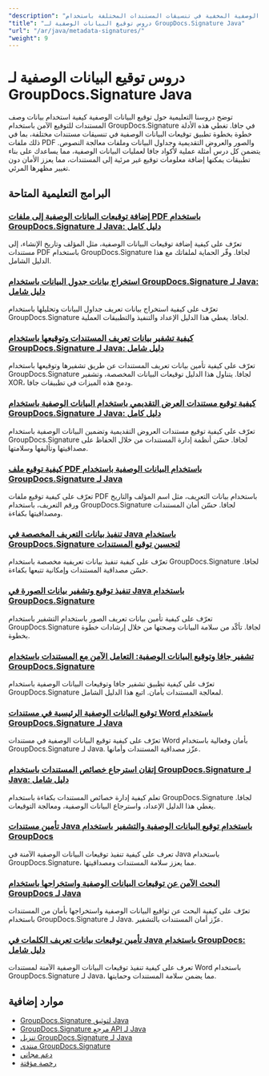 ```yaml
---
"description": "دروس تعليمية كاملة لتنفيذ توقيعات البيانات الوصفية المخفية في تنسيقات المستندات المختلفة باستخدام GroupDocs.Signature لـ Java."
"title": "دروس توقيع البيانات الوصفية لـ GroupDocs.Signature Java"
"url": "/ar/java/metadata-signatures/"
"weight": 9
---
```


# دروس توقيع البيانات الوصفية لـ GroupDocs.Signature Java

توضح دروسنا التعليمية حول توقيع البيانات الوصفية كيفية استخدام بيانات وصف المستندات للتوقيع الآمن باستخدام GroupDocs.Signature في جافا. تغطي هذه الأدلة خطوة بخطوة تطبيق توقيعات البيانات الوصفية في تنسيقات مستندات مختلفة، بما في ذلك ملفات PDF والصور والعروض التقديمية وجداول البيانات وملفات معالجة النصوص. يتضمن كل درس أمثلة عملية لأكواد جافا لعمليات البيانات الوصفية، مما يساعدك على بناء تطبيقات يمكنها إضافة معلومات توقيع غير مرئية إلى المستندات، مما يعزز الأمان دون تغيير مظهرها المرئي.

## البرامج التعليمية المتاحة

### [إضافة توقيعات البيانات الوصفية إلى ملفات PDF باستخدام GroupDocs.Signature لـ Java: دليل كامل](./groupdocs-signature-java-add-metadata-to-pdfs/)
تعرّف على كيفية إضافة توقيعات البيانات الوصفية، مثل المؤلف وتاريخ الإنشاء، إلى مستندات PDF باستخدام GroupDocs.Signature لجافا. وفّر الحماية لملفاتك مع هذا الدليل الشامل.

### [استخراج بيانات جدول البيانات باستخدام GroupDocs.Signature لـ Java: دليل شامل](./extract-spreadsheet-metadata-groupdocs-signature-java/)
تعرّف على كيفية استخراج بيانات تعريف جداول البيانات وتحليلها باستخدام GroupDocs.Signature لجافا. يغطي هذا الدليل الإعداد والتنفيذ والتطبيقات العملية.

### [كيفية تشفير بيانات تعريف المستندات وتوقيعها باستخدام GroupDocs.Signature لـ Java: دليل شامل](./encrypt-sign-metadata-groupdocs-java/)
تعرّف على كيفية تأمين بيانات تعريف المستندات عن طريق تشفيرها وتوقيعها باستخدام GroupDocs.Signature لجافا. يتناول هذا الدليل توقيعات البيانات المخصصة، وتشفير XOR، ودمج هذه الميزات في تطبيقات جافا.

### [كيفية توقيع مستندات العرض التقديمي باستخدام البيانات الوصفية باستخدام GroupDocs.Signature لـ Java: دليل كامل](./groupdocs-signature-java-sign-presentation-metadata/)
تعرّف على كيفية توقيع مستندات العروض التقديمية وتضمين البيانات الوصفية باستخدام GroupDocs.Signature لجافا. حسّن أنظمة إدارة المستندات من خلال الحفاظ على مصداقيتها وتأليفها وسلامتها.

### [كيفية توقيع ملف PDF باستخدام البيانات الوصفية باستخدام GroupDocs.Signature لـ Java](./sign-pdf-metadata-groupdocs-signature-java/)
تعرّف على كيفية توقيع ملفات PDF باستخدام بيانات التعريف، مثل اسم المؤلف والتاريخ ورقم التعريف، باستخدام GroupDocs.Signature لجافا. حسّن أمان المستندات ومصداقيتها بكفاءة.

### [تنفيذ بيانات التعريف المخصصة في Java باستخدام GroupDocs.Signature لتحسين توقيع المستندات](./implement-custom-metadata-java-groupdocs-signature/)
تعرّف على كيفية تنفيذ بيانات تعريفية مخصصة باستخدام GroupDocs.Signature لجافا. حسّن مصداقية المستندات وإمكانية تتبعها بكفاءة.

### [تنفيذ توقيع وتشفير بيانات الصورة في Java باستخدام GroupDocs.Signature](./groupdocs-signature-java-image-metadata-encryption/)
تعرّف على كيفية تأمين بيانات تعريف الصور باستخدام التشفير باستخدام GroupDocs.Signature لجافا. تأكّد من سلامة البيانات وصحتها من خلال إرشادات خطوة بخطوة.

### [تشفير جافا وتوقيع البيانات الوصفية: التعامل الآمن مع المستندات باستخدام GroupDocs.Signature](./java-encryption-metadata-signature-groupdocs-signature/)
تعرّف على كيفية تطبيق تشفير جافا وتوقيعات البيانات الوصفية باستخدام GroupDocs.Signature لمعالجة المستندات بأمان. اتبع هذا الدليل الشامل.

### [توقيع البيانات الوصفية الرئيسية في مستندات Word باستخدام GroupDocs.Signature لـ Java](./master-metadata-signing-word-docs-groupdocs-signature-java/)
تعرّف على كيفية توقيع البيانات الوصفية في مستندات Word بأمان وفعالية باستخدام GroupDocs.Signature لـ Java. عزّز مصداقية المستندات وأمانها.

### [إتقان استرجاع خصائص المستندات باستخدام GroupDocs.Signature لـ Java: دليل شامل](./groupdocs-signature-java-document-properties-tutorial/)
تعلم كيفية إدارة خصائص المستندات بكفاءة باستخدام GroupDocs.Signature لجافا. يغطي هذا الدليل الإعداد، واسترجاع البيانات الوصفية، ومعالجة التوقيعات.

### [تأمين مستندات Java باستخدام توقيع البيانات الوصفية والتشفير باستخدام GroupDocs](./java-metadata-signature-encryption-groupdocs/)
تعرف على كيفية تنفيذ توقيعات البيانات الوصفية الآمنة في Java باستخدام GroupDocs.Signature، مما يعزز سلامة المستندات ومصداقيتها.

### [البحث الآمن عن توقيعات البيانات الوصفية واستخراجها باستخدام GroupDocs لـ Java](./groupdocs-signature-secure-metadata-search-java/)
تعرّف على كيفية البحث عن تواقيع البيانات الوصفية واستخراجها بأمان من المستندات باستخدام GroupDocs.Signature لـ Java. عزّز أمان المستندات بالتشفير.

### [تأمين توقيعات بيانات تعريف الكلمات في Java باستخدام GroupDocs: دليل شامل](./secure-word-metadata-signatures-java-groupdocs/)
تعرف على كيفية تنفيذ توقيعات البيانات الوصفية الآمنة لمستندات Word باستخدام GroupDocs.Signature لـ Java، مما يضمن سلامة المستندات وحمايتها.

## موارد إضافية

- [GroupDocs.Signature لتوثيق Java](https://docs.groupdocs.com/signature/java/)
- [GroupDocs.Signature مرجع API لـ Java](https://reference.groupdocs.com/signature/java/)
- [تنزيل GroupDocs.Signature لـ Java](https://releases.groupdocs.com/signature/java/)
- [منتدى GroupDocs.Signature](https://forum.groupdocs.com/c/signature)
- [دعم مجاني](https://forum.groupdocs.com/)
- [رخصة مؤقتة](https://purchase.groupdocs.com/temporary-license/)